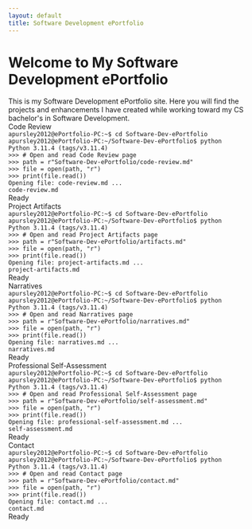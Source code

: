 ```yaml
---
layout: default
title: Software Development ePortfolio
---
```


# Welcome to My Software Development ePortfolio

<div class="intro-text">
This is my Software Development ePortfolio site. Here you will find the projects and enhancements I have created while working toward my CS bachelor's in Software Development.
</div>

<div class="terminal-window" onclick="openPage('code-review')">
  <div class="terminal-header">
    <span>Code Review</span>
    <div class="terminal-buttons">
      <div class="terminal-button minimize">
        <i class="fa-solid fa-window-minimize"></i>
      </div>
      <div class="terminal-button maximize">
        <i class="fa-regular fa-window-maximize"></i>
      </div>
      <div class="terminal-button close">
        <i class="fa-solid fa-x"></i>
      </div>
    </div>
  </div>
    <div class="terminal-content">
        <code>apursley2012@ePortfolio-PC:~$ cd Software-Dev-ePortfolio
apursley2012@ePortfolio-PC:~/Software-Dev-ePortfolio$ python
Python 3.11.4 (tags/v3.11.4)
>>> # Open and read Code Review page
>>> path = r"Software-Dev-ePortfolio/code-review.md"
>>> file = open(path, "r")
>>> print(file.read())
Opening file: code-review.md ...
<span class="clickable-link">code-review.md</span></code>
    </div>
    <div class="status-bar">Ready</div>
</div>

<div class="terminal-window" onclick="openPage('project-artifacts')">
  <div class="terminal-header">
    <span>Project Artifacts</span>
    <div class="terminal-buttons">
      <div class="terminal-button minimize">
        <i class="fa-solid fa-window-minimize"></i>
      </div>
      <div class="terminal-button maximize">
        <i class="fa-regular fa-window-maximize"></i>
      </div>
      <div class="terminal-button close">
        <i class="fa-solid fa-x"></i>
      </div>
    </div>
  </div>
    <div class="terminal-content">
        <code>apursley2012@ePortfolio-PC:~$ cd Software-Dev-ePortfolio
apursley2012@ePortfolio-PC:~/Software-Dev-ePortfolio$ python
Python 3.11.4 (tags/v3.11.4)
>>> # Open and read Project Artifacts page
>>> path = r"Software-Dev-ePortfolio/artifacts.md"
>>> file = open(path, "r")
>>> print(file.read())
Opening file: project-artifacts.md ...
<span class="clickable-link">project-artifacts.md</span></code>
    </div>
    <div class="status-bar">Ready</div>
</div>

<div class="terminal-window" onclick="openPage('Narratives')">
  <div class="terminal-header">
    <span>Narratives</span>
    <div class="terminal-buttons">
      <div class="terminal-button minimize">
        <i class="fa-solid fa-window-minimize"></i>
      </div>
      <div class="terminal-button maximize">
        <i class="fa-regular fa-window-maximize"></i>
      </div>
      <div class="terminal-button close">
        <i class="fa-solid fa-x"></i>
      </div>
    </div>
  </div>
    <div class="terminal-content">
        <code>apursley2012@ePortfolio-PC:~$ cd Software-Dev-ePortfolio
apursley2012@ePortfolio-PC:~/Software-Dev-ePortfolio$ python
Python 3.11.4 (tags/v3.11.4)
>>> # Open and read Narratives page
>>> path = r"Software-Dev-ePortfolio/narratives.md"
>>> file = open(path, "r")
>>> print(file.read())
Opening file: narratives.md ...
<span class="clickable-link">narratives.md</span></code>
    </div>
    <div class="status-bar">Ready</div>
</div>

<div class="terminal-window" onclick="openPage('self-assessment')">
  <div class="terminal-header">
    <span>Professional Self-Assessment</span>
    <div class="terminal-buttons">
      <div class="terminal-button minimize">
        <i class="fa-solid fa-window-minimize"></i>
      </div>
      <div class="terminal-button maximize">
        <i class="fa-regular fa-window-maximize"></i>
      </div>
      <div class="terminal-button close">
        <i class="fa-solid fa-x"></i>
      </div>
    </div>
  </div>
    <div class="terminal-content">
        <code>apursley2012@ePortfolio-PC:~$ cd Software-Dev-ePortfolio
apursley2012@ePortfolio-PC:~/Software-Dev-ePortfolio$ python
Python 3.11.4 (tags/v3.11.4)
>>> # Open and read Professional Self-Assessment page
>>> path = r"Software-Dev-ePortfolio/self-assessment.md"
>>> file = open(path, "r")
>>> print(file.read())
Opening file: professional-self-assessment.md ...
<span class="clickable-link">self-assessment.md</span></code>
    </div>
    <div class="status-bar">Ready</div>
</div>

<div class="terminal-window" onclick="openPage('contact')">
  <div class="terminal-header">
    <span>Contact</span>
    <div class="terminal-buttons">
      <div class="terminal-button minimize">
        <i class="fa-solid fa-window-minimize"></i>
      </div>
      <div class="terminal-button maximize">
        <i class="fa-regular fa-window-maximize"></i>
      </div>
      <div class="terminal-button close">
        <i class="fa-solid fa-x"></i>
      </div>
    </div>
  </div>
    <div class="terminal-content">
        <code>apursley2012@ePortfolio-PC:~$ cd Software-Dev-ePortfolio
apursley2012@ePortfolio-PC:~/Software-Dev-ePortfolio$ python
Python 3.11.4 (tags/v3.11.4)
>>> # Open and read Contact page
>>> path = r"Software-Dev-ePortfolio/contact.md"
>>> file = open(path, "r")
>>> print(file.read())
Opening file: contact.md ...
<span class="clickable-link">contact.md</span></code>
    </div>
    <div class="status-bar">Ready</div>
</div>

<script>
function openPage(pageName) {
    window.location.href = pageName + '.html';
}
</script>

